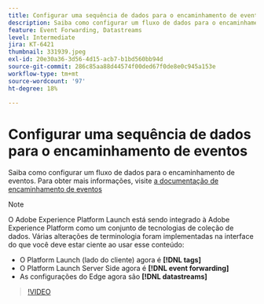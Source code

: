 ```yaml
---
title: Configurar uma sequência de dados para o encaminhamento de eventos
description: Saiba como configurar um fluxo de dados para o encaminhamento de eventos.
feature: Event Forwarding, Datastreams
level: Intermediate
jira: KT-6421
thumbnail: 331939.jpeg
exl-id: 20e30a36-3d56-4d15-acb7-b1bd560bb94d
source-git-commit: 286c85aa88d44574f00ded67f0de8e0c945a153e
workflow-type: tm+mt
source-wordcount: '97'
ht-degree: 18%

---
```


# Configurar uma sequência de dados para o encaminhamento de eventos

Saiba como configurar um fluxo de dados para o encaminhamento de eventos. Para obter mais informações, visite [a documentação de encaminhamento de eventos](https://experienceleague.adobe.com/docs/experience-platform/tags/event-forwarding/getting-started.html#create-a-datastream)


>[!NOTE]
>
>O Adobe Experience Platform Launch está sendo integrado à Adobe Experience Platform como um conjunto de tecnologias de coleção de dados. Várias alterações de terminologia foram implementadas na interface do que você deve estar ciente ao usar esse conteúdo:
> 
> * O Platform Launch (lado do cliente) agora é **[!DNL tags]**
> * O Platform Launch Server Side agora é **[!DNL event forwarding]**
> * As configurações do Edge agora são **[!DNL datastreams]**

>[!VIDEO](https://video.tv.adobe.com/v/331939?learn=on&enablevpops)
